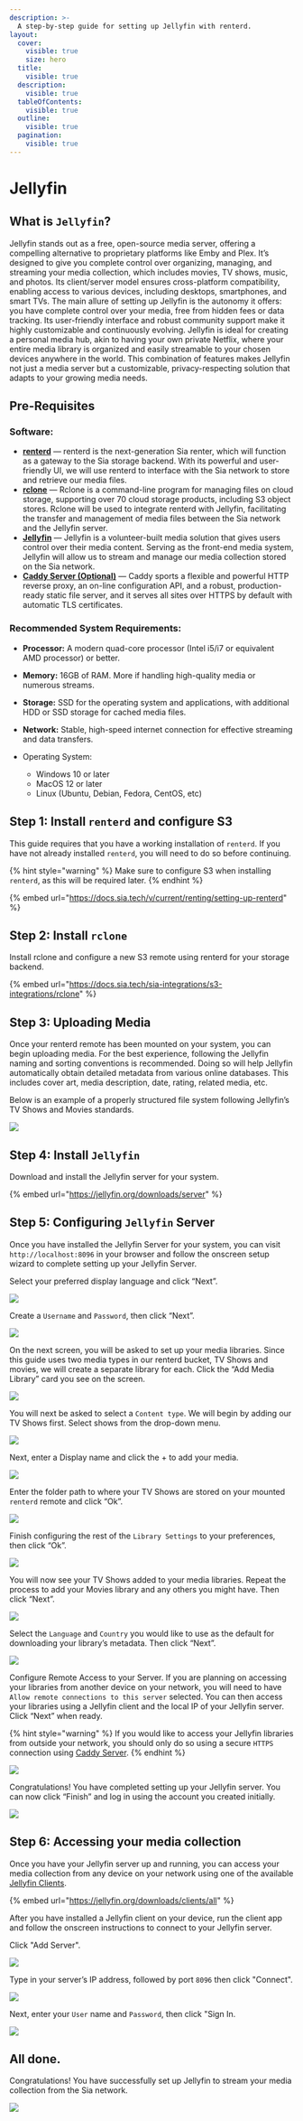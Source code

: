 ```yaml
---
description: >-
  A step-by-step guide for setting up Jellyfin with renterd.
layout:
  cover:
    visible: true
    size: hero
  title:
    visible: true
  description:
    visible: true
  tableOfContents:
    visible: true
  outline:
    visible: true
  pagination:
    visible: true
---
```


# Jellyfin

## What is `Jellyfin`?

Jellyfin stands out as a free, open-source media server, offering a compelling alternative to proprietary platforms like Emby and Plex. It’s designed to give you complete control over organizing, managing, and streaming your media collection, which includes movies, TV shows, music, and photos. Its client/server model ensures cross-platform compatibility, enabling access to various devices, including desktops, smartphones, and smart TVs. The main allure of setting up Jellyfin is the autonomy it offers: you have complete control over your media, free from hidden fees or data tracking. Its user-friendly interface and robust community support make it highly customizable and continuously evolving. Jellyfin is ideal for creating a personal media hub, akin to having your own private Netflix, where your entire media library is organized and easily streamable to your chosen devices anywhere in the world. This combination of features makes Jellyfin not just a media server but a customizable, privacy-respecting solution that adapts to your growing media needs.

## Pre-Requisites

### Software:

* [**renterd**](https://sia.tech/software/renterd) — renterd is the next-generation Sia renter, which will function as a gateway to the Sia storage backend. With its powerful and user-friendly UI, we will use renterd to interface with the Sia network to store and retrieve our media files.
* [**rclone**](https://rclone.org/) — Rclone is a command-line program for managing files on cloud storage, supporting over 70 cloud storage products, including S3 object stores. Rclone will be used to integrate renterd with Jellyfin, facilitating the transfer and management of media files between the Sia network and the Jellyfin server.
* [**Jellyfin**](https://jellyfin.org/) — Jellyfin is a volunteer-built media solution that gives users control over their media content. Serving as the front-end media system, Jellyfin will allow us to stream and manage our media collection stored on the Sia network.
* [**Caddy Server (Optional)**](https://caddyserver.com/) — Caddy sports a flexible and powerful HTTP reverse proxy, an on-line configuration API, and a robust, production-ready static file server, and it serves all sites over HTTPS by default with automatic TLS certificates.

### Recommended System Requirements:

* **Processor:** A modern quad-core processor (Intel i5/i7 or equivalent AMD processor) or better.

* **Memory:** 16GB of RAM. More if handling high-quality media or numerous streams.

* **Storage:** SSD for the operating system and applications, with additional HDD or SSD storage for cached media files.

* **Network:** Stable, high-speed internet connection for effective streaming and data transfers.

* Operating System:

  * Windows 10 or later
  * MacOS 12 or later
  * Linux (Ubuntu, Debian, Fedora, CentOS, etc)

## Step 1: Install `renterd` and configure S3
This guide requires that you have a working installation of `renterd`. If you have not already installed `renterd`, you will need to do so before continuing.

{% hint style="warning" %}
Make sure to configure S3 when installing `renterd`, as this will be required later.
{% endhint %}

{% embed url="https://docs.sia.tech/v/current/renting/setting-up-renterd" %}

## Step 2: Install `rclone`

Install rclone and configure a new S3 remote using renterd for your storage backend.

{% embed url="https://docs.sia.tech/sia-integrations/s3-integrations/rclone" %}

## Step 3: Uploading Media

Once your renterd remote has been mounted on your system, you can begin uploading media. For the best experience, following the Jellyfin naming and sorting conventions is recommended. Doing so will help Jellyfin automatically obtain detailed metadata from various online databases. This includes cover art, media description, date, rating, related media, etc.

Below is an example of a properly structured file system following Jellyfin’s TV Shows and Movies standards.

![](../../.gitbook/assets/jellyfin-s3-integration/01-folder-structure.png)

## Step 4: Install `Jellyfin`

Download and install the Jellyfin server for your system.

{% embed url="https://jellyfin.org/downloads/server" %}

## Step 5: Configuring `Jellyfin` Server

Once you have installed the Jellyfin Server for your system, you can visit `http://localhost:8096` in your browser and follow the onscreen setup wizard to complete setting up your Jellyfin Server.

Select your preferred display language and click “Next”.

![](../../.gitbook/assets/jellyfin-s3-integration/02-jellyfin-welcome.png)

Create a `Username` and `Password`, then click “Next”.

![](../../.gitbook/assets/jellyfin-s3-integration/03-jellyfin-user-setup.png)

On the next screen, you will be asked to set up your media libraries. Since this guide uses two media types in our renterd bucket, TV Shows and movies, we will create a separate library for each. Click the “Add Media Library” card you see on the screen.

![](../../.gitbook/assets/jellyfin-s3-integration/04-jellyfin-media-libraries.png)

You will next be asked to select a `Content type`. We will begin by adding our TV Shows first. Select shows from the drop-down menu.

![](../../.gitbook/assets/jellyfin-s3-integration/05-jellyfin-content-type.png)

Next, enter a Display name and click the + to add your media.

![](../../.gitbook/assets/jellyfin-s3-integration/06-jellyfin-add-folder.png)

Enter the folder path to where your TV Shows are stored on your mounted `renterd` remote and click “Ok”.

![](../../.gitbook/assets/jellyfin-s3-integration/07-jellyfin-folder-path.png)

Finish configuring the rest of the `Library Settings` to your preferences, then click “Ok”.

![](../../.gitbook/assets/jellyfin-s3-integration/08-jellyfin-library-settings.png)

You will now see your TV Shows added to your media libraries. Repeat the process to add your Movies library and any others you might have. Then click “Next”.

![](../../.gitbook/assets/jellyfin-s3-integration/09-jellyfin-add-other-libraries.png)

Select the `Language` and `Country` you would like to use as the default for downloading your library’s metadata. Then click “Next”.

![](../../.gitbook/assets/jellyfin-s3-integration/10-jellyfin-language.png)

Configure Remote Access to your Server. If you are planning on accessing your libraries from another device on your network, you will need to have `Allow remote connections to this server` selected. You can then access your libraries using a Jellyfin client and the local IP of your Jellyfin server. Click “Next” when ready.

{% hint style="warning" %}
If you would like to access your Jellyfin libraries from outside your network, you should only do so using a secure `HTTPS` connection using [Caddy Server](https://caddyserver.com/).
{% endhint %}

![](../../.gitbook/assets/jellyfin-s3-integration/11-jellyfin-remote-access.png)

Congratulations! You have completed setting up your Jellyfin server. You can now click “Finish” and log in using the account you created initially.

![](../../.gitbook/assets/jellyfin-s3-integration/12-jellyfin-setup-complete.png)

## Step 6: Accessing your media collection

Once you have your Jellyfin server up and running, you can access your media collection from any device on your network using one of the available [Jellyfin Clients](https://jellyfin.org/downloads/clients/all).

{% embed url="https://jellyfin.org/downloads/clients/all" %}

After you have installed a Jellyfin client on your device, run the client app and follow the onscreen instructions to connect to your Jellyfin server.

Click "Add Server".

![](../../.gitbook/assets/jellyfin-s3-integration/13-jellyfin-client-connect.png)

Type in your server’s IP address, followed by port `8096` then click "Connect".

![](../../.gitbook/assets/jellyfin-s3-integration/14-jellyfin-host-address.png)

Next, enter your `User` name and `Password`, then click "Sign In.

![](../../.gitbook/assets/jellyfin-s3-integration/15-jellyfin-signin.png)

## All done.

Congratulations! You have successfully set up Jellyfin to stream your media collection from the Sia network.

![](../../.gitbook/assets/jellyfin-s3-integration/16-jellyfin-success.png)